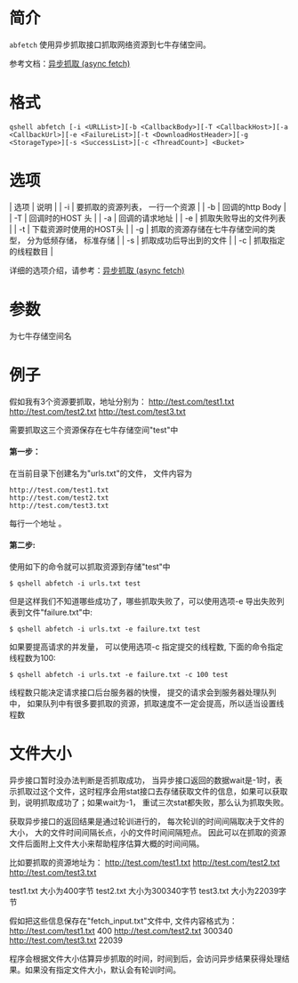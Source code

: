 # 简介
`abfetch` 使用异步抓取接口抓取网络资源到七牛存储空间。

参考文档：[异步抓取 (async fetch)](https://developer.qiniu.com/kodo/api/4097/asynch-fetch)

# 格式
```
qshell abfetch [-i <URLList>][-b <CallbackBody>][-T <CallbackHost>][-a <CallbackUrl>][-e <FailureList>][-t <DownloadHostHeader>][-g <StorageType>][-s <SuccessList>][-c <ThreadCount>] <Bucket>
```

# 选项
| 选项 | 说明                                                         |
| -i   | 要抓取的资源列表， 一行一个资源                              |
| -b   | 回调的http Body                                              |
| -T   | 回调时的HOST 头                                              |
| -a   | 回调的请求地址                                               |
| -e   | 抓取失败导出的文件列表                                       |
| -t   | 下载资源时使用的HOST头                                       |
| -g   | 抓取的资源存储在七牛存储空间的类型， 分为低频存储， 标准存储 |
| -s   | 抓取成功后导出到的文件                                       |
| -c   | 抓取指定的线程数目                                                    |

详细的选项介绍，请参考：[异步抓取 (async fetch)](https://developer.qiniu.com/kodo/api/4097/asynch-fetch)


# 参数
<Bucket> 为七牛存储空间名


# 例子
假如我有3个资源要抓取，地址分别为：
http://test.com/test1.txt
http://test.com/test2.txt
http://test.com/test3.txt

需要抓取这三个资源保存在七牛存储空间"test"中

#### 第一步：
在当前目录下创建名为"urls.txt"的文件， 文件内容为

```
http://test.com/test1.txt
http://test.com/test2.txt
http://test.com/test3.txt
```
每行一个地址 。

#### 第二步:
使用如下的命令就可以抓取资源到存储"test"中
```
$ qshell abfetch -i urls.txt test
```

但是这样我们不知道哪些成功了，哪些抓取失败了，可以使用选项-e 导出失败列表到文件"failure.txt"中:
```
$ qshell abfetch -i urls.txt -e failure.txt test
```

如果要提高请求的并发量， 可以使用选项-c 指定提交的线程数, 下面的命令指定线程数为100:
```
$ qshell abfetch -i urls.txt -e failure.txt -c 100 test
```
线程数只能决定请求接口后台服务器的快慢， 提交的请求会到服务器处理队列中， 如果队列中有很多要抓取的资源，抓取速度不一定会提高，所以适当设置线程数

# 文件大小
异步接口暂时没办法判断是否抓取成功， 当异步接口返回的数据wait是-1时，表示抓取过这个文件，这时程序会用stat接口去存储获取文件的信息，如果可以获取到，说明抓取成功了；如果wait为-1， 重试三次stat都失败，那么认为抓取失败。

获取异步接口的返回结果是通过轮训进行的， 每次轮训的时间间隔取决于文件的大小， 大的文件时间间隔长点，小的文件时间间隔短点。
因此可以在抓取的资源文件后面附上文件大小来帮助程序估算大概的时间间隔。

比如要抓取的资源地址为：
http://test.com/test1.txt
http://test.com/test2.txt
http://test.com/test3.txt

test1.txt 大小为400字节
test2.txt 大小为300340字节
test3.txt 大小为22039字节

假如把这些信息保存在"fetch_input.txt"文件中, 文件内容格式为：
http://test.com/test1.txt    400
http://test.com/test2.txt    300340
http://test.com/test3.txt    22039

程序会根据文件大小估算异步抓取的时间，时间到后，会访问异步结果获得处理结果。如果没有指定文件大小，默认会有轮训时间。
